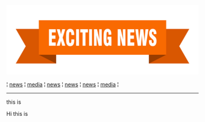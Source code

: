 ![AdobeStock_361356424-107290001](/AdobeStock_361356424-107290001.jpeg)


¦ [news](news.md) ¦ [media](media.md) ¦ [news](news.md) ¦ [news](news.md) ¦ [news](news.md) ¦ [media](media.md) ¦


---
this is

Hi this is 